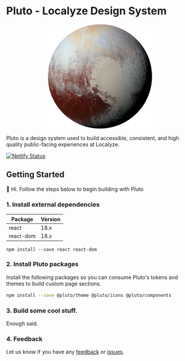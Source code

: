 # Pluto - Localyze Design System

<p align="center"><img src="public/pluto.webp?raw=true" /></p>

Pluto is a design system used to build accessible, consistent, and high quality public-facing experiences at Localyze.

[![Netlify Status](https://api.netlify.com/api/v1/badges/b05a949c-18c2-42e3-84e1-9c4779b7ccb3/deploy-status)](https://app.netlify.com/sites/pluto-design-system/deploys)

## Getting Started

👋 Hi. Follow the steps below to begin building with Pluto

### 1. Install external dependencies

| Package   | Version |
| --------- | ------- |
| react     | 18.x    |
| react-dom | 18.x    |

```shell npm2yarn
npm install --save react react-dom
```

### 2. Install Pluto packages

Install the following packages so you can consume Pluto's tokens and themes to build custom page sections.

```bash npm2yarn
npm install --save @pluto/theme @pluto/icons @pluto/components
```

### 3. Build some cool stuff.

Enough said.

### 4. Feedback

Let us know if you have any [feedback](https://github.com/Localitos/pluto/discussions/new) or [issues](https://github.com/Localitos/pluto/issues/new).
